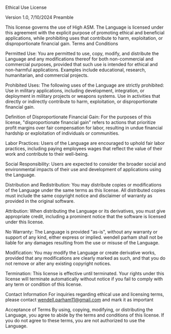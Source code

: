 Ethical Use License

Version 1.0, 7/10/2024
Preamble

This license governs the use of High ASM. The Language is licensed under this agreement with the explicit purpose of promoting ethical and beneficial applications, while prohibiting uses that contribute to harm, exploitation, or disproportionate financial gain.
Terms and Conditions

Permitted Use: You are permitted to use, copy, modify, and distribute the Language and any modifications thereof for both non-commercial and commercial purposes, provided that such use is intended for ethical and non-harmful applications. Examples include educational, research, humanitarian, and commercial projects.

Prohibited Uses: The following uses of the Language are strictly prohibited:
    Use in military applications, including development, integration, or deployment in military projects or weapons systems.
    Use in activities that directly or indirectly contribute to harm, exploitation, or disproportionate financial gain.

Definition of Disproportionate Financial Gain: 
For the purposes of this license, "disproportionate financial gain" refers to actions that prioritize profit margins over fair compensation for labor, resulting in undue financial hardship or exploitation of individuals or communities.

Labor Practices: 
Users of the Language are encouraged to uphold fair labor practices, including paying employees wages that reflect the value of their work and contribute to their well-being.

Social Responsibility: 
Users are expected to consider the broader social and environmental impacts of their use and development of applications using the Language.

Distribution and Redistribution: 
You may distribute copies or modifications of the Language under the same terms as this license. All distributed copies must include the same copyright notice and disclaimer of warranty as provided in the original software.

Attribution: 
When distributing the Language or its derivatives, you must give appropriate credit, including a prominent notice that the software is licensed under this license.

No Warranty: 
The Language is provided "as-is", without any warranty or support of any kind, either express or implied. wendell parham shall not be liable for any damages resulting from the use or misuse of the Language.

Modification: 
You may modify the Language or create derivative works, provided that any modifications are clearly marked as such, and that you do not remove or alter any existing copyright notices.

Termination: 
This license is effective until terminated. Your rights under this license will terminate automatically without notice if you fail to comply with any term or condition of this license.

Contact Information
For inquiries regarding ethical use and licensing terms, please contact wendell.parham11@gmail.com
and mark it as important 

Acceptance of Terms 
By using, copying, modifying, or distributing the Language, you agree to abide by the terms and conditions of this license. If you do not agree to these terms, you are not authorized to use the Language.
